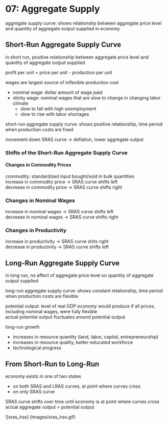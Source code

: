 # 07: Aggregate Supply

aggregate supply curve: shows relationshp between aggregate price level and quantity of aggregate output supplied in economy

## Short-Run Aggregate Supply Curve

in short run, positive relationship between aggregate price level and quantity of aggregate output supplied

profit per unit = price per unit - production per unit

wages are largest source of inflexible production cost  
+ nominal wage: dollar amount of wage paid  
+ sticky wage: nominal wages that are slow to change in changing labor climate  
	+ slow to fall with high unemployment  
	+ slow to rise with labor shortages

short-run aggregate supply curve: shows positive relationship, time period when production costs are fixed  

movement down SRAS curve -> deflation, lower aggregate output

### Shifts of the Short-Run Aggregate Supply Curve 

#### Changes in Commodity Prices
commodity: standardized input bought/sold in bulk quantities  
increase in commodity price -> SRAS curve shifts left  
decrease in commodity price -> SRAS curve shifts right

### Changes in Nominal Wages
increase in nominal wages -> SRAS curve shifts left  
decrease in nominal wages -> SRAS curve shifts right  

### Changes in Productivity
increase in productivity -> SRAS curve shits right  
decrease in productivity -> SRAS curve shifts left

## Long-Run Aggregate Supply Curve 

in long run, no affect of aggregate price level on quantity of aggregate output supplied 

long-run aggregate supply curve: shows constant relationship, time period when production costs are flexible 

potential output: level of real GDP economy would produce if all prices, including nominal wages, were fully flexible  
actual potential output fluctuates around potential output 

long-run growth
+ increases in resource quantity (land, labor, capital, entrepreneurship)
+ increases in resource quality, better-educated workforce
+ technological progress

## From Short-Run to Long-Run

economy exists in one of two states  
+ on both SRAS and LRAS curves, at point where curves cross
+ on only SRAS curve

SRAS curve shifts over time until economy is at point where curves cross  
actual aggregate output = potential output

![sras_lras] (images/sras_lras.gif)
